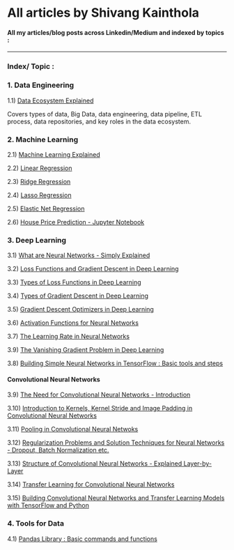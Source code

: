 # All articles by Shivang Kainthola


#### All my articles/blog posts across Linkedin/Medium and indexed by topics : 
---

### Index/ Topic :  

### 1. Data Engineering 

1.1) [Data Ecosystem Explained](https://github.com/HeadHunter28/all_articles/blob/main/Data%20Engineering/Data%20Ecosystem%20Explained.pdf) 

Covers types of data, Big Data, data engineering, data pipeline, ETL process, data repositories, and key roles in the data ecosystem.


### 2. Machine Learning 

2.1) [Machine Learning Explained](https://github.com/HeadHunter28/all_articles/blob/main/Machine%20Learning/Machine%20Learning%20Explained.pdf)

2.2) [Linear Regression](https://shivangkainthola28.medium.com/machine-learning-20d35df8c774)

2.3) [Ridge Regression](https://shivangkainthola28.medium.com/machine-learning-ridge-regression-856dfb34448f)

2.4) [Lasso Regression](https://shivangkainthola28.medium.com/machine-learning-lasso-regression-41339c7e6b92)

2.5) [Elastic Net Regression](https://shivangkainthola28.medium.com/machine-learning-elastic-net-regression-b8fbfb2c1bfe)

2.6) [House Price Prediction - Jupyter Notebook](https://github.com/HeadHunter28/all_articles/blob/main/Deep%20Learning/House%20Price%20Prediction-%20Machine%20Learning.pdf)


### 3. Deep Learning

3.1) [What are Neural Networks - Simply Explained](https://github.com/HeadHunter28/all_articles/blob/main/Deep%20Learning/What%20are%20Neural%20Networks%20-%20Simply%20Explained.pdf)

3.2) [Loss Functions and Gradient Descent in Deep Learning](https://github.com/HeadHunter28/all_articles/blob/main/Deep%20Learning/What%20are%20Loss%20Functions%20in%20Deep%20Learning.pdf)

3.3) [Types of Loss Functions in Deep Learning](https://github.com/HeadHunter28/all_articles/blob/main/Deep%20Learning/Types%20of%20Loss%20Functions.pdf)

3.4) [Types of Gradient Descent in Deep Learning](https://github.com/HeadHunter28/all_articles/blob/main/Deep%20Learning/Types%20of%20Gradient%20Descent.pdf) 

3.5) [Gradient Descent Optimizers in Deep Learning](https://github.com/HeadHunter28/all_articles/blob/main/Deep%20Learning/Gradient%20Descent%20Optimizers%20in%20Deep%20Learning.pdf)

3.6) [Activation Functions for Neural Networks](https://github.com/HeadHunter28/all_articles/blob/main/Deep%20Learning/Activation%20Functions%20in%20Deep%20Learning.pdf)

3.7) [The Learning Rate in Neural Networks](https://github.com/HeadHunter28/all_articles/blob/main/Deep%20Learning/The%20Learning%20Rate%20in%20Deep%20Learning.pdf)

3.9) [The Vanishing Gradient Problem in Deep Learning](https://github.com/HeadHunter28/all_articles/blob/main/Deep%20Learning/Vanishing%20Gradient%20Problem%20in%20Deep%20Learning.pdf)

3.8) [Building Simple Neural Networks in TensorFlow : Basic tools and steps](https://github.com/HeadHunter28/all_articles/blob/main/Deep%20Learning/Building%20Basic%20Neural%20Networks%20with%20TensorFlow.pdf)

#### Convolutional Neural Networks

3.9) [The Need for Convolutional Neural Networks - Introduction](https://github.com/HeadHunter28/all_articles/blob/main/Deep%20Learning/The%20Need%20For%20Convolutional%20Neural%20Networks%20.pdf)

3.10) [Introduction to Kernels, Kernel Stride and Image Padding in Convolutional Neural Networks](https://github.com/HeadHunter28/all_articles/blob/main/Deep%20Learning/Kernels%20-Stride%20and%20Padding%20in%20CNNs.pdf)

3.11) [Pooling in Convolutional Neural Netwoks](https://github.com/HeadHunter28/all_articles/blob/main/Deep%20Learning/Pooling%20in%20CNNs.pdf)

3.12) [Regularization Problems and Solution Techniques for Neural Networks - Dropout, Batch Normalization etc.](https://github.com/HeadHunter28/all_articles/blob/main/Deep%20Learning/Regularization%20for%20Neural%20Networks%20.pdf)

3.13) [Structure of Convolutional Neural Networks - Explained Layer-by-Layer](https://github.com/HeadHunter28/all_articles/blob/main/Deep%20Learning/Structure%20of%20Convolutional%20Neural%20Networks%20.pdf)

3.14) [Transfer Learning for Convolutional Neural Networks](https://github.com/HeadHunter28/all_articles/blob/fd74797ce645dbc5699740bea91472f3ab6b33d3/Deep%20Learning/Transfer%20Learning%20for%20Convolutional%20Neural%20Networks%20.pdf)

3.15) [Building Convolutional Neural Networks and Transfer Learning Models with TensorFlow and Python](https://github.com/HeadHunter28/all_articles/blob/e179662bee6e77849faba7a00ef8213c8d852f5c/Deep%20Learning/Building%20CNN%20with%20TensorFlow%20and%20Python.pdf)

### 4. Tools for Data 

4.1) [Pandas Library : Basic commands and functions](https://github.com/HeadHunter28/all_articles/blob/main/Data%20Tools/Basic%20Pandas%20-%20Commands%20and%20Functions.pdf)

